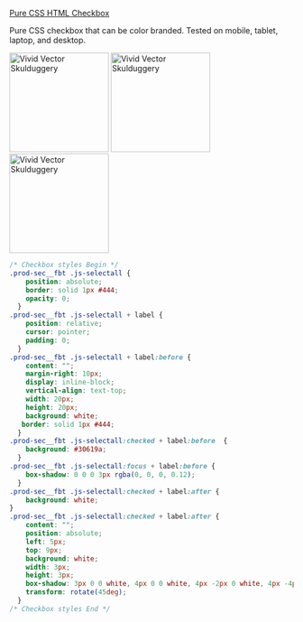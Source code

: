 [Pure CSS HTML Checkbox](https://neodigm.github.io/css_checkbox/)

Pure CSS checkbox that can be color branded. Tested on mobile, tablet, laptop, and desktop.

<p>
<img src="https://neodigm.github.io/vivid_vector_alphabet/wasm/vvc.svg" width="176" alt="Vivid Vector Skulduggery">
<img src="https://neodigm.github.io/vivid_vector_alphabet/wasm/vvs.svg" width="176" alt="Vivid Vector Skulduggery">
<img src="https://neodigm.github.io/vivid_vector_alphabet/wasm/vvs.svg" width="176" alt="Vivid Vector Skulduggery">
</p>

```css
/* Checkbox styles Begin */
.prod-sec__fbt .js-selectall {
    position: absolute;
    border: solid 1px #444;
    opacity: 0;
  }
.prod-sec__fbt .js-selectall + label {
    position: relative;
    cursor: pointer;
    padding: 0;
  }
.prod-sec__fbt .js-selectall + label:before {
    content: "";
    margin-right: 10px;
    display: inline-block;
    vertical-align: text-top;
    width: 20px;
    height: 20px;
    background: white;
   border: solid 1px #444;
  }
.prod-sec__fbt .js-selectall:checked + label:before  {
    background: #30619a;
  }
.prod-sec__fbt .js-selectall:focus + label:before {
    box-shadow: 0 0 0 3px rgba(0, 0, 0, 0.12);
  }
.prod-sec__fbt .js-selectall:checked + label:after {
    background: white;
}
.prod-sec__fbt .js-selectall:checked + label:after {
    content: "";
    position: absolute;
    left: 5px;
    top: 9px;
    background: white;
    width: 3px;
    height: 3px;
    box-shadow: 3px 0 0 white, 4px 0 0 white, 4px -2px 0 white, 4px -4px 0 white, 4px -6px 0 white, 4px -8px 0 white;
    transform: rotate(45deg);
  }
/* Checkbox styles End */
```
